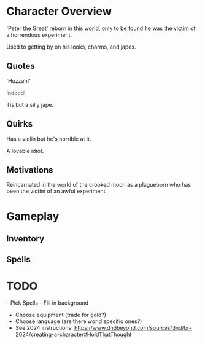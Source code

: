 # Character Overview
'Peter the Great' reborn in this world, only to be found he was the victim of a horrendous experiment.

Used to getting by on his looks, charms, and japes.

## Quotes
'Huzzah!'

Indeed!

Tis but a silly jape.

## Quirks
Has a violin but he's horrible at it.

A lovable idiot.

## Motivations
Reincarnated in the world of the crooked moon as a plagueborn who has been the victim of an awful experiment.

# Gameplay

## Inventory

## Spells

# TODO
~~- Pick Spells~~
~~- Fill in background~~
- Choose equipment (trade for gold?)
- Choose language (are there world specific ones?)
- See 2024 instructions: https://www.dndbeyond.com/sources/dnd/br-2024/creating-a-character#HoldThatThought
